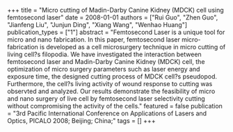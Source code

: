 +++
title = "Micro cutting of Madin-Darby Canine Kidney (MDCK) cell using femtosecond laser"
date = 2008-01-01
authors = ["Rui Guo", "Zhen Guo", "Jianfeng Liu", "Junjun Ding", "Xiang Wang", "Wenhao Huang"]
publication_types = ["1"]
abstract = "Femtosecond Laser is a unique tool for micro and nano fabrication. In this paper, femtosecond laser micro-fabrication is developed as a cell microsurgery technique in micro cutting of living cell?s filopodia. We have investigated the interaction between femtosecond laser and Madin-Darby Canine Kidney (MDCK) cell, the optimization of micro surgery parameters such as laser energy and exposure time, the designed cutting process of MDCK cell?s pseudopod. Furthermore, the cell?s living activity of wound response to cutting was observted and analyzed. Our results demonstrate the feasibility of micro and nano surgery of live cell by femtosecond laser selectivity cutting without compromising the activity of the cells."
featured = false
publication = "3rd Pacific International Conference on Applications of Lasers and Optics, PICALO 2008; Beijing; China;"
tags = []
+++

